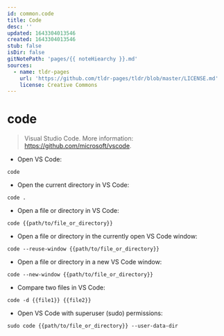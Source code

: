 ```yaml
---
id: common.code
title: Code
desc: ''
updated: 1643304013546
created: 1643304013546
stub: false
isDir: false
gitNotePath: 'pages/{{ noteHiearchy }}.md'
sources:
  - name: tldr-pages
    url: 'https://github.com/tldr-pages/tldr/blob/master/LICENSE.md'
    license: Creative Commons
---
```

# code

> Visual Studio Code.
> More information: <https://github.com/microsoft/vscode>.

- Open VS Code:

`code`

- Open the current directory in VS Code:

`code .`

- Open a file or directory in VS Code:

`code {{path/to/file_or_directory}}`

- Open a file or directory in the currently open VS Code window:

`code --reuse-window {{path/to/file_or_directory}}`

- Open a file or directory in a new VS Code window:

`code --new-window {{path/to/file_or_directory}}`

- Compare two files in VS Code:

`code -d {{file1}} {{file2}}`

- Open VS Code with superuser (sudo) permissions:

`sudo code {{path/to/file_or_directory}} --user-data-dir`


